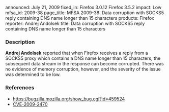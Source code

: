announced: July 21, 2009
fixed_in: Firefox 3.0.12
          Firefox 3.5.2
impact: Low
mfsa_id: 2009-38
page_title: MFSA 2009-38: Data corruption with SOCKS5 reply containing DNS name longer than 15 characters
products: Firefox
reporter: Andrej Andolsek
title: Data corruption with SOCKS5 reply containing DNS name longer than 15 characters

<h3>Description</h3>

<p><strong>Andrej Andolsek</strong> reported that when Firefox
receives a reply from a SOCKS5 proxy which contains a DNS name longer
than 15 characters, the subsequent data stream in the response can
become corrupted.  There was no evidence of memory corruption,
however, and the severity of the issue was determined to be low.</p>

<h3>References</h3>

<ul>
  <li><a href="https://bugzilla.mozilla.org/show_bug.cgi?id=459524">https://bugzilla.mozilla.org/show_bug.cgi?id=459524</a></li>
  <li><a class="ex-ref" href="http://cve.mitre.org/cgi-bin/cvename.cgi?name=CVE-2009-2470">CVE-2009-2470</a></li>
</ul>



